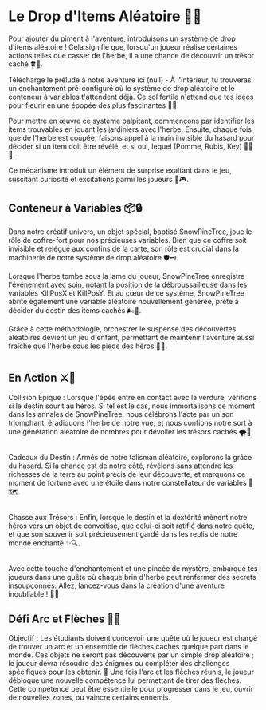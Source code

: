 # Le Drop d'Items Aléatoire 🎁🌟
Pour ajouter du piment à l'aventure, introduisons un système de drop d'items aléatoire ! Cela signifie que, lorsqu'un joueur réalise certaines actions telles que casser de l'herbe, il a une chance de découvrir un trésor caché 🍀💎.

Télécharge le prélude à notre aventure ici (null) - À l'intérieur, tu trouveras un enchantement pré-configuré où le système de drop aléatoire et le conteneur à variables t'attendent déjà. Ce sol fertile n'attend que tes idées pour fleurir en une épopée des plus fascinantes 🌱💬.

Pour mettre en œuvre ce système palpitant, commençons par identifier les items trouvables en jouant les jardiniers avec l'herbe. Ensuite, chaque fois que de l'herbe est coupée, faisons appel à la main invisible du hasard pour décider si un item doit être révélé, et si oui, lequel (Pomme, Rubis, Key) 😮‍💨🎲.

Ce mécanisme introduit un élément de surprise exaltant dans le jeu, suscitant curiosité et excitations parmi les joueurs 🤩🎮.

## Conteneur à Variables 📦🔒
Dans notre créatif univers, un objet spécial, baptisé SnowPineTree, joue le rôle de coffre-fort pour nos précieuses variables. Bien que ce coffre soit invisible et relégué aux confins de la carte, son rôle est crucial dans la machinerie de notre système de drop aléatoire 🛡️🗝️.

Lorsque l'herbe tombe sous la lame du joueur, SnowPineTree enregistre l'événement avec soin, notant la position de la débroussailleuse dans les variables KillPosX et KillPosY. Et au cœur de ce système, SnowPineTree abrite également une variable aléatoire nouvellement générée, prête à décider du destin des items cachés 🌬️🔖.

Grâce à cette méthodologie, orchestrer le suspense des découvertes aléatoires devient un jeu d'enfant, permettant de maintenir l'aventure aussi fraîche que l'herbe sous les pieds des héros 🌿👑.

![]()

## En Action ⚔️🌾
Collision Épique : Lorsque l'épée entre en contact avec la verdure, vérifions si le destin sourit au héros. Si tel est le cas, nous immortalisons ce moment dans les annales de SnowPineTree, nous célébrons l'acte par un son triomphant, éradiquons l'herbe de notre vue, et nous confions notre sort à une génération aléatoire de nombres pour dévoiler les trésors cachés 🌪️🍃.

![]()

Cadeaux du Destin : Armés de notre talisman aléatoire, explorons la grâce du hasard. Si la chance est de notre côté, révélons sans attendre les richesses de la terre au point précis de leur découverte, et marquons ce moment de fortune avec une étoile dans notre constellateur de variables 🎊🗺️.

![]()

Chasse aux Trésors : Enfin, lorsque le destin et la dextérité mènent notre héros vers un objet de convoitise, que celui-ci soit ratifié dans notre quête, et que son souvenir soit précieusement gardé dans les replis de notre monde enchanté ✨🔍.

![]()

Avec cette touche d'enchantement et une pincée de mystère, embarque tes joueurs dans une quête où chaque brin d'herbe peut renfermer des secrets insoupçonnés. Allez, lancez-vous dans la création d'une aventure inoubliable ! 🚀🏰

## Défi Arc et Flèches 🏹💥
Objectif : Les étudiants doivent concevoir une quête où le joueur est chargé de trouver un arc et un ensemble de flèches cachés quelque part dans le monde. Ces objets ne seront pas découverts par un simple drop aléatoire ; le joueur devra résoudre des énigmes ou compléter des challenges spécifiques pour les obtenir.
🎯 Une fois l'arc et les flèches réunis, le joueur débloque une nouvelle compétence lui permettant de tirer des flèches. Cette compétence peut être essentielle pour progresser dans le jeu, ouvrir de nouvelles zones, ou vaincre certains ennemis.
